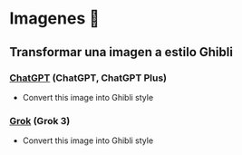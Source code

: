 # Imagenes :art:

## Transformar una imagen a estilo Ghibli

### [ChatGPT](https://chatgpt.com/) (ChatGPT, ChatGPT Plus)

* Convert this image into Ghibli style

### [Grok](https://grok.com/) (Grok 3)

* Convert this image into Ghibli style

